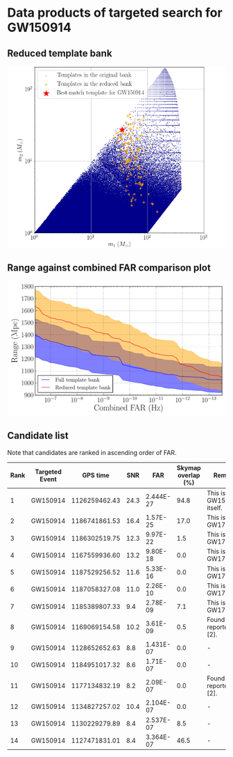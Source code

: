 # Data products of targeted search for GW150914

## Reduced template bank
<img src="reduced_bank_together-pngform_GW150914_new.png" alt="This is me" width="600"/>

## Range against combined FAR comparison plot
<img src="Range_FAR_plot_GW150914_O1C9_new.pdf" alt="This is me" width="600"/>

## Candidate list

Note that candidates are ranked in ascending order of FAR.

| Rank | Targeted Event | GPS time | SNR | FAR | Skymap overlap (%) | Remark |
| ------ | ------ | ------ | ------ | ------ | ------ | ------ |
| 1 | GW150914 | 1126259462.43 | 24.3 | 2.444E-27 | 94.8 | This is GW150914 itself. |
| 2 | GW150914 | 1186741861.53 | 16.4 | 1.57E-25 | 17.0 | This is GW170814. |
| 3 | GW150914 | 1186302519.75 | 12.3 | 9.97E-22 | 1.5 | This is GW170809. |
| 4 | GW150914 | 1167559936.60 | 13.2 | 9.80E-18 | 0.0 | This is GW170104. |
| 5 | GW150914 | 1187529256.52 | 11.6 | 5.33E-16 | 0.0 | This is GW170823. |
| 6 | GW150914 | 1187058327.08 | 11.0 | 2.26E-10 | 0.0 | This is GW170818. |
| 7 | GW150914 | 1185389807.33 | 9.4 | 2.78E-09 | 7.1 | This is GW170729. |
| 8 | GW150914 | 1169069154.58 | 10.2 | 3.61E-09 | 0.5 | Found and reported in [2]. |
| 9 | GW150914 | 1128652652.63 | 8.8 | 1.431E-07 | 0.0 | - |
| 10 | GW150914 | 1184951017.32 | 8.6 | 1.71E-07 | 0.0 | - |
| 11 | GW150914 | 1177134832.19 | 8.2 | 2.09E-07 | 0.0 | Found and reported in [2]. |
| 12 | GW150914 | 1134827257.02 | 10.4 | 2.104E-07 | 0.0 | - |
| 13 | GW150914 | 1130229279.89 | 8.4 | 2.537E-07 | 8.5 | - |
| 14 | GW150914 | 1127471831.01 | 8.4 | 3.364E-07 | 46.5 | - |